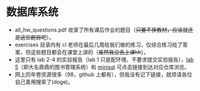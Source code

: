 # 数据库系统

- all_hw_questions.pdf 收录了所有课后作业的题目（~~只要不换教材，应该就还是这些题目吧~~）。
- exercises 目录内有 cl 老师在最后几周给我们做的练习，仅综合练习给了答案，但这些题目都会在课堂上讲的（~~虽然我没去上课hh~~）。
- 这里只有 lab 2-4 的实验报告（lab 1 只是配环境，不要求提交实验报告），[lab 5](https://github.com/NoughtQ/DB-LibraryManagementSystem)（即大名鼎鼎的图书管理系统）和 [minisql](https://github.com/NoughtQ/DB-MiniSQL) 可点击链接到达对应仓库浏览。
- 网上历年卷资源很多（98，github 上都有），但我没有记下链接，就烦请各位自己善用搜索了(doge)。
